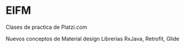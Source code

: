 # ElFM
Clases de practica de Platzi.com

Nuevos conceptos de Material design
Librerias RxJava, Retrofit, Glide

